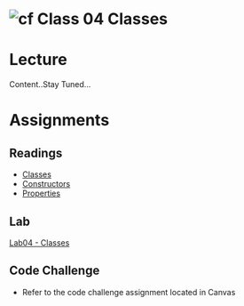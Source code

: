# ![cf](http://i.imgur.com/7v5ASc8.png) Class 04 Classes

# Lecture

Content..Stay Tuned...

# Assignments

## Readings
- [Classes](https://docs.microsoft.com/en-us/dotnet/csharp/programming-guide/classes-and-structs/classes)
- [Constructors](https://docs.microsoft.com/en-us/dotnet/csharp/programming-guide/classes-and-structs/constructors)
- [Properties](https://docs.microsoft.com/en-us/dotnet/csharp/programming-guide/classes-and-structs/properties)

## Lab
[Lab04 - Classes](https://github.com/codefellows-seattle-dotnet-401d3/Lab04-Classes)

## Code Challenge
- Refer to the code challenge assignment located in Canvas
